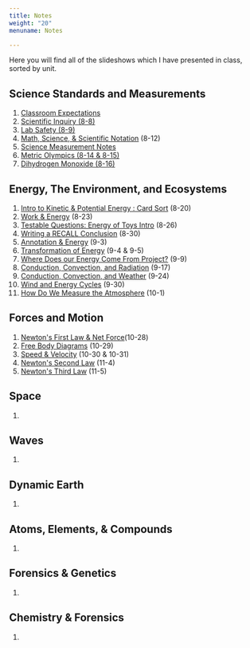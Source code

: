 ```yaml
---
title: Notes
weight: "20"
menuname: Notes

---
```

Here you will find all of the slideshows which I have presented in class, sorted by unit.

## Science Standards and Measurements

1. [Classroom Expectations](https://docs.google.com/presentation/d/18GsC5byiTEhMfpimXlC9V7Zv4t94oa-1Ud580QfggoQ/edit?usp=sharing)
2. [Scientific Inquiry (8-8)](https://drive.google.com/open?id=1_xwnyJaBOXkNJ-nOdGuHSVdlp1RwrjRCPSSVtAIBEWU)
3. [Lab Safety (8-9)](https://drive.google.com/open?id=18cVqC57dCp3Gt3K_LcAf-6oA4qaul4thRU5dOwWyEOI)
4. [Math, Science, & Scientific Notation](https://drive.google.com/open?id=1WrrFjyaVJb9VM8UuNHpNXLIrvA1qMqGflXbF6H49PsU) (8-12)
5. [Science Measurement Notes](https://docs.google.com/document/d/1kJ5fIUf2vRDPNAnDPZg0HyVSY24ZwgJSypp_WuEcyqI/edit?usp=sharing)
6. [Metric Olympics (8-14 & 8-15)](https://drive.google.com/open?id=1pF0c38wiIy0d1fRKdEkMqj0s0OqdvwNQ0ROMnDRaqEE)
7. [Dihydrogen Monoxide (8-16)](https://docs.google.com/presentation/d/19LepGScNpRQzVlua-shYZrfFZ21WO9VRcxiF6X0NnYI/edit?usp=sharing)

## Energy, The Environment, and Ecosystems

 1. [Intro to Kinetic & Potential Energy : Card Sort](https://docs.google.com/presentation/d/14AZ3EN-G7wHOaS_bkth9MrJoPNY_R9Esrcx7FitF7VA/edit?usp=sharing) (8-20)
 2. [Work & Energy](https://docs.google.com/presentation/d/14r_uLqJMVohS5lprcS5E_8kI7HvcvKH-OoQbx7cFSik/edit?usp=sharing) (8-23)
 3. [Testable Questions: Energy of Toys Intro](https://docs.google.com/presentation/d/1OqFQ04EkFm3CN4LYk9Yov58B1oDIYaXmKKGUJOqTwA4/edit?usp=sharing) (8-26)
 4. [Writing a RECALL Conclusion](https://docs.google.com/presentation/d/1CuNxmHzW5b2FHZhyhhGzE2TLVY-x-lQWQ5eGfiHd054/edit?usp=sharing) (8-30)
 5. [Annotation & Energy](https://docs.google.com/presentation/d/1WAmIfWV1tUlhNlfqzleRofxX2-4sAogIxdhEheKBQmY/edit?usp=sharing) (9-3)
 6. [Transformation of Energy](https://docs.google.com/presentation/d/1o6u8M5IlrjV0Z6xbxalw8OP_FD_G0DoGAwC_74a5kMM/edit?usp=sharing) (9-4 & 9-5)
 7. [Where Does our Energy Come From Project?](https://docs.google.com/presentation/d/1EfjmB9KvzZ3Q3LupXQOj1TEvNnjCJHi1AG-qQrp5e_k/edit?usp=sharing) (9-9)
 8. [Conduction, Convection, and Radiation](https://docs.google.com/presentation/d/1hwrtz3wsbFAUNAvpzY_oB_6qaFgItLukOiywwACSRto/edit?usp=sharing) (9-17)
 9. [Conduction, Convection, and Weather](https://docs.google.com/presentation/d/1O8b9VJ9cL4YVnV9VzeYe2od4319qVpdnJNTWPQUoo60/edit?usp=sharing) (9-24)
10. [Wind and Energy Cycles](https://docs.google.com/presentation/d/1Q5GjhIWUa4MlwQvFQnv08m-LsT2lM-UcwQmv3Kbfq0U/edit?usp=sharing) (9-30)
11. [How Do We Measure the Atmosphere](https://docs.google.com/presentation/d/1hS1512xczkeh17-kynlETQlkcF7ScO3gd4LrDnls0t0/edit?usp=sharing) (10-1)

## Forces and Motion

1. [Newton's First Law & Net Force](https://docs.google.com/presentation/d/1CTSA6HYOhD-bnTEkoactiyzKE0OYak3fW1P6HMfadaY/edit?usp=sharing)(10-28)
2. [Free Body Diagrams](https://docs.google.com/presentation/d/1L4qPBGGvhcywSavbBV810R8iaLTo9PvuElfs954iaSw/edit?usp=sharing) (10-29)
3. [Speed & Velocity](https://docs.google.com/presentation/d/1RHzbHwSeJ4D-4e8G8U-sxWizxdUYIKe8KIE4RoKQWtI/edit?usp=sharing) (10-30 & 10-31)
4. [Newton's Second Law](https://docs.google.com/presentation/d/1lPXCvXUP9Ocgog1exm7jXH7HJBElFznYZpj5hayBP6M/edit?usp=sharing) (11-4)
5. [Newton's Third Law](https://docs.google.com/presentation/d/1MBRhiWDgePydP4GqIdR8QNEk2GOXood7XGe-cxbzyqY/edit?usp=sharing) (11-5)

## Space

1. 

## Waves

1. 

## Dynamic Earth

1. 

## Atoms, Elements, & Compounds

1. 

## Forensics & Genetics

1. 

## Chemistry & Forensics

1. 